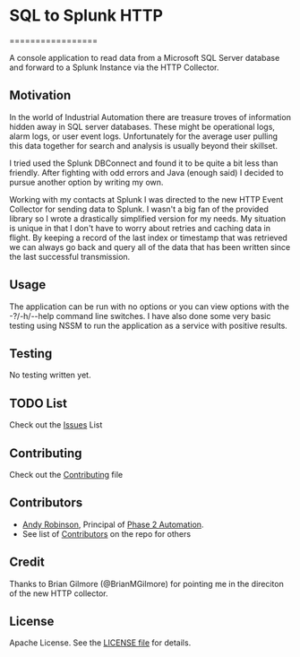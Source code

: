 ﻿

# SQL to Splunk HTTP

=================

A console application to read data from a Microsoft SQL Server database and forward to a Splunk Instance via the HTTP Collector.

## Motivation

In the world of Industrial Automation there are treasure troves of information hidden away in SQL server databases.  These might be operational logs, alarm logs, or user event logs.  Unfortunately for the average user pulling this data together for search and analysis is usually beyond their skillset.

I tried used the Splunk DBConnect and found it to be quite a bit less than friendly.  After fighting with odd errors and Java (enough said) I decided to pursue another option by writing my own.

Working with my contacts at Splunk I was directed to the new HTTP Event Collector for sending data to Splunk.  I wasn't a big fan of the provided library so I wrote a drastically simplified version for my needs.  My situation is unique in that I don't have to worry about retries and caching data in flight.  By keeping a record of the last index or timestamp that was retrieved we can always go back and query all of the data that has been written since the last successful transmission.

## Usage

The application can be run with no options or you can view options with the -?/-h/--help command line switches.  I have also done some very basic testing using NSSM to run the application as a service with positive results.

## Testing

No testing written yet.

## TODO List

Check out the [Issues](/../../issues) List

## Contributing

Check out the [Contributing](/CONTRIBUTING.MD) file

## Contributors

* [Andy Robinson](mailto:andy@phase2automation.com), Principal of [Phase 2 Automation](http://phase2automation.com).
* See list of [Contributors](/../../graphs/contributors) on the repo for others

## Credit

Thanks to Brian Gilmore (@BrianMGilmore) for pointing me in the direciton of the new HTTP collector.

## License

Apache License. See the [LICENSE file](/LICENSE) for details.